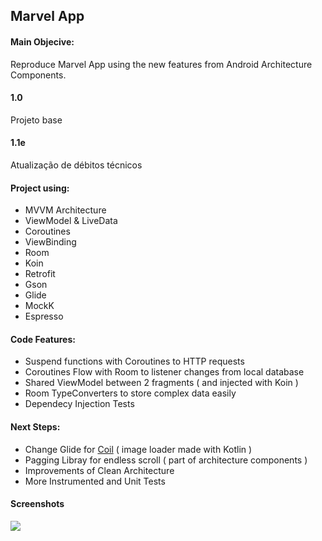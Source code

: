 ## Marvel App

#### Main Objecive:
Reproduce Marvel App using the new features from Android Architecture Components.

#### 1.0
Projeto base

#### 1.1e
Atualização de débitos técnicos

#### Project using:
- MVVM Architecture
- ViewModel & LiveData
- Coroutines
- ViewBinding
- Room
- Koin
- Retrofit 
- Gson
- Glide
- MockK
- Espresso

#### Code Features:
- Suspend functions with Coroutines to HTTP requests
- Coroutines Flow with Room to listener changes from local database
- Shared ViewModel between 2 fragments ( and injected with Koin )
- Room TypeConverters to store complex data easily
- Dependecy Injection Tests

#### Next Steps:
- Change Glide for [Coil](https://github.com/coil-kt/coil) ( image loader made with Kotlin )
- Pagging Libray for endless scroll ( part of architecture components )
- Improvements of Clean Architecture
- More Instrumented and Unit Tests





#### Screenshots

![](https://i.imgur.com/UOSU9Ce.jpg)
